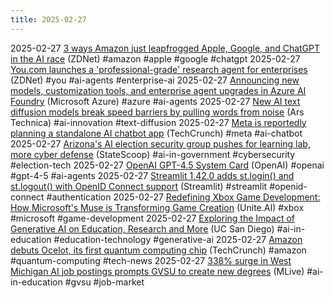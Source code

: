 ```yaml
---
title: 2025-02-27
---
```


2025-02-27 [3 ways Amazon just leapfrogged Apple, Google, and ChatGPT in the AI race](https://www.zdnet.com/article/3-ways-amazon-just-leapfrogged-apple-google-and-chatgpt-in-the-ai-race/) (ZDNet) #amazon #apple #google #chatgpt
2025-02-27 [You.com launches a 'professional-grade' research agent for enterprises](https://www.zdnet.com/article/you-com-launches-a-professional-grade-research-agent-for-enterprises/) (ZDNet) #you #ai-agents #enterprise-ai
2025-02-27 [Announcing new models, customization tools, and enterprise agent upgrades in Azure AI Foundry](https://azure.microsoft.com/en-us/blog/announcing-new-models-customization-tools-and-enterprise-agent-upgrades-in-azure-ai-foundry/) (Microsoft Azure) #azure #ai-agents 
2025-02-27 [New AI text diffusion models break speed barriers by pulling words from noise](https://arstechnica.com/ai/2025/02/new-ai-text-diffusion-models-break-speed-barriers-by-pulling-words-from-noise/) (Ars Technica) #ai-innovation #text-diffusion 
2025-02-27 [Meta is reportedly planning a standalone AI chatbot app](https://techcrunch.com/2025/02/27/meta-is-reportedly-planning-a-standalone-ai-chatbot-app/) (TechCrunch) #meta #ai-chatbot 
2025-02-27 [Arizona's AI election security group pushes for learning lab, more cyber defense](https://statescoop.com/arizona-election-security-ai-adrian-fontes-2025/) (StateScoop) #ai-in-government #cybersecurity #election-tech
2025-02-27 [OpenAI GPT-4.5 System Card](https://openai.com/index/gpt-4-5-system-card/) (OpenAI) #openai #gpt-4-5 #ai-agents
2025-02-27 [Streamlit 1.42.0 adds st.login() and st.logout() with OpenID Connect support](https://docs.streamlit.io/develop/quick-reference/release-notes) (Streamlit) #streamlit #openid-connect #authentication
2025-02-27 [Redefining Xbox Game Development: How Microsoft's Muse is Transforming Game Creation](https://www.unite.ai/redefining-xbox-game-development-how-microsofts-muse-is-transforming-game-creation/) (Unite.AI) #xbox #microsoft #game-development
2025-02-27 [Exploring the Impact of Generative AI on Education, Research and More](https://today.ucsd.edu/story/exploring-the-impact-of-generative-ai-on-education-research-and-more) (UC San Diego) #ai-in-education #education-technology #generative-ai
2025-02-27 [Amazon debuts Ocelot, its first quantum computing chip](https://techcrunch.com/2025/02/27/amazon-debuts-ocelot-its-first-quantum-computing-chip/) (TechCrunch) #amazon #quantum-computing #tech-news
2025-02-27 [338% surge in West Michigan AI job postings prompts GVSU to create new degrees](https://www.mlive.com/news/grand-rapids/2025/02/338-surge-in-west-michigan-ai-job-postings-prompts-gvsu-to-create-new-degrees.html) (MLive) #ai-in-education #gvsu #job-market 